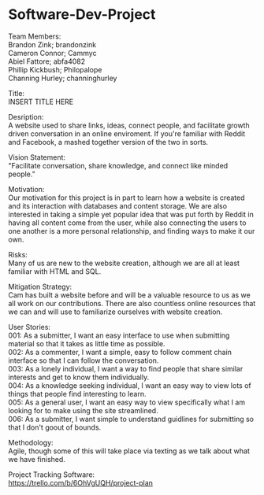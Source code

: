 # Software-Dev-Project

Team Members:  
Brandon Zink; brandonzink  
Cameron Connor; Cammyc  
Abiel Fattore; abfa4082  
Phillip Kickbush; Philopalope  
Channing Hurley; channinghurley  
  
Title:  
INSERT TITLE HERE  
  
Desription:  
A website used to share links, ideas, connect people, and facilitate growth driven conversation in an online enviroment. If you're familiar with Reddit and Facebook, a mashed together version of the two in sorts.  
  
Vision Statement:  
"Facilitate conversation, share knowledge, and connect like minded people."

Motivation:  
Our motivation for this project is in part to learn how a website is created and its interaction with databases and content storage. We are also interested in taking a simple yet popular idea that was put forth by Reddit in having all content come from the user, while also connecting the users to one another is a more personal relationship, and finding ways to make it our own. 

Risks:  
Many of us are new to the website creation, although we are all at least familiar with HTML and SQL. 

Mitigation Strategy:  
Cam has built a website before and will be a valuable resource to us as we all work on our contributions. There are also countless online resources that we can and will use to familiarize ourselves with website creation. 
  
User Stories:  
001: As a submitter, I want an easy interface to use when submitting material so that it takes as little time as possible.  
002: As a commenter, I want a simple, easy to follow comment chain interface so that I can follow the conversation.  
003: As a lonely individual, I want a way to find people that share similar interests and get to know them individually.  
004: As a knowledge seeking individual, I want an easy way to view lots of things that people find interesting to learn.  
005: As a general user, I want an easy way to view specifically what I am looking for to make using the site streamlined.  
006: As a submitter, I want simple to understand guidlines for submitting so that I don't goout of bounds.
  
Methodology:  
Agile, though some of this will take place via texting as we talk about what we have finished.  

Project Tracking Software:  
https://trello.com/b/6OhVgUQH/project-plan


